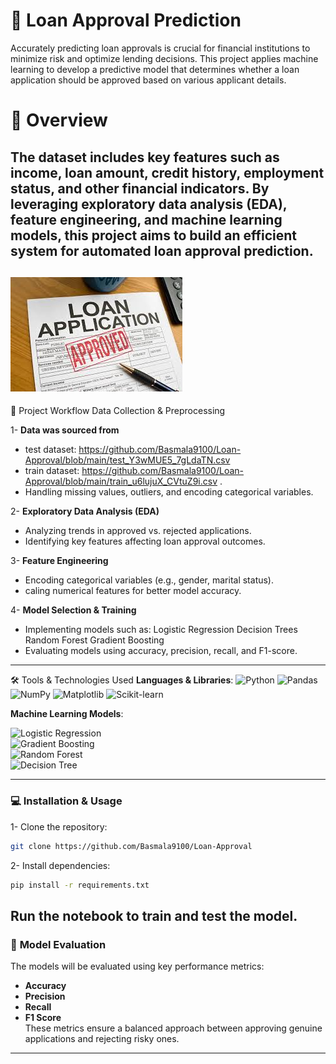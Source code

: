 # 🏦 Loan Approval Prediction
Accurately predicting loan approvals is crucial for financial institutions to minimize risk and optimize lending decisions. This project applies machine learning to develop a predictive model that determines whether a loan application should be approved based on various applicant details.

# 📜 Overview

The dataset includes key features such as income, loan amount, credit history, employment status, and other financial indicators. By leveraging exploratory data analysis (EDA), feature engineering, and machine learning models, this project aims to build an efficient system for automated loan approval prediction.
---
![Loan Approval](https://github.com/Basmala9100/Loan-Approval/blob/main/loan_approval.jpeg)
---
🚀 Project Workflow
Data Collection & Preprocessing

1- **Data was sourced from**
  - test dataset: https://github.com/Basmala9100/Loan-Approval/blob/main/test_Y3wMUE5_7gLdaTN.csv 
  - train dataset: https://github.com/Basmala9100/Loan-Approval/blob/main/train_u6lujuX_CVtuZ9i.csv . 
  - Handling missing values, outliers, and encoding categorical variables.

2- **Exploratory Data Analysis (EDA)**
  - Analyzing trends in approved vs. rejected applications.
  - Identifying key features affecting loan approval outcomes.

3- **Feature Engineering**
  - Encoding categorical variables (e.g., gender, marital status).
  - caling numerical features for better model accuracy.

4- **Model Selection & Training**
  - Implementing models such as:
    Logistic Regression
    Decision Trees
    Random Forest
    Gradient Boosting
  - Evaluating models using accuracy, precision, recall, and F1-score.
---
🛠️ Tools & Technologies Used
**Languages & Libraries**:
![Python](https://img.shields.io/badge/Python-3776AB?style=flat&logo=python&logoColor=white) ![Pandas](https://img.shields.io/badge/Pandas-150458?style=flat&logo=pandas&logoColor=white) ![NumPy](https://img.shields.io/badge/NumPy-013243?style=flat&logo=numpy&logoColor=white) ![Matplotlib](https://img.shields.io/badge/Matplotlib-315796?style=flat&logo=matplotlib&logoColor=white)  ![Scikit-learn](https://img.shields.io/badge/Scikit--learn-F7931E?style=flat&logo=scikit-learn&logoColor=white)

**Machine Learning Models**:

![Logistic Regression](https://img.shields.io/badge/Logistic_Regression-blue)  
![Gradient Boosting](https://img.shields.io/badge/Gradient_Boosting-orange)  
![Random Forest](https://img.shields.io/badge/Random_Forest-228B22?style=flat)  
![Decision Tree](https://img.shields.io/badge/Decision_Tree-228B22?style=flat&logo=scikit-learn&logoColor=white)  

---
### 💻 **Installation & Usage**
1- Clone the repository:
  ```bash
  git clone https://github.com/Basmala9100/Loan-Approval
  ```

2- Install dependencies:
  ```bash
  pip install -r requirements.txt
  ```
Run the notebook to train and test the model.
---
### 🧠 **Model Evaluation**  
The models will be evaluated using key performance metrics:
- **Accuracy**  
- **Precision**  
- **Recall**  
- **F1 Score**  
These metrics ensure a balanced approach between approving genuine applications and rejecting risky ones.
---





